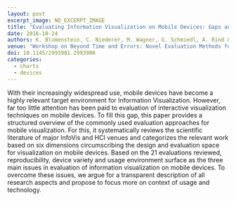 ```yaml
---
layout: post
excerpt_image: NO_EXCERPT_IMAGE
title: "Evaluating Information Visualization on Mobile Devices: Gaps and Challenges in the Empirical Evaluation Design Space"
date: 2016-10-24
authors: K. Blumenstein, C. Niederer, M. Wagner, G. Schmiedl, A. Rind & W. Aigner
venue: "Workshop on Beyond Time and Errors: Novel Evaluation Methods for Visualization"
doi: 10.1145/2993901.2993906
categories:
  - charts
  - devices
---
```

With their increasingly widespread use, mobile devices have become a highly relevant target environment for Information Visualization. However, far too little attention has been paid to evaluation of interactive visualization techniques on mobile devices. To fill this gap, this paper provides a structured overview of the commonly used evaluation approaches for mobile visualization. For this, it systematically reviews the scientific literature of major InfoVis and HCI venues and categorizes the relevant work based on six dimensions circumscribing the design and evaluation space for visualization on mobile devices. Based on the 21 evaluations reviewed, reproducibility, device variety and usage environment surface as the three main issues in evaluation of information visualization on mobile devices. To overcome these issues, we argue for a transparent description of all research aspects and propose to focus more on context of usage and technology.
